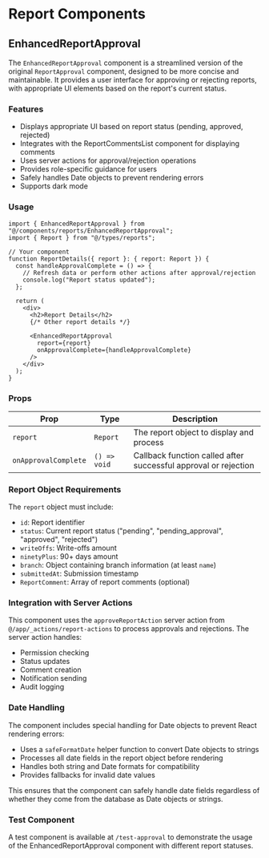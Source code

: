 # Report Components

## EnhancedReportApproval

The `EnhancedReportApproval` component is a streamlined version of the original `ReportApproval` component, designed to be more concise and maintainable. It provides a user interface for approving or rejecting reports, with appropriate UI elements based on the report's current status.

### Features

- Displays appropriate UI based on report status (pending, approved, rejected)
- Integrates with the ReportCommentsList component for displaying comments
- Uses server actions for approval/rejection operations
- Provides role-specific guidance for users
- Safely handles Date objects to prevent rendering errors
- Supports dark mode

### Usage

```tsx
import { EnhancedReportApproval } from "@/components/reports/EnhancedReportApproval";
import { Report } from "@/types/reports";

// Your component
function ReportDetails({ report }: { report: Report }) {
  const handleApprovalComplete = () => {
    // Refresh data or perform other actions after approval/rejection
    console.log("Report status updated");
  };

  return (
    <div>
      <h2>Report Details</h2>
      {/* Other report details */}

      <EnhancedReportApproval
        report={report}
        onApprovalComplete={handleApprovalComplete}
      />
    </div>
  );
}
```

### Props

| Prop                 | Type         | Description                                                     |
| -------------------- | ------------ | --------------------------------------------------------------- |
| `report`             | `Report`     | The report object to display and process                        |
| `onApprovalComplete` | `() => void` | Callback function called after successful approval or rejection |

### Report Object Requirements

The `report` object must include:

- `id`: Report identifier
- `status`: Current report status ("pending", "pending_approval", "approved", "rejected")
- `writeOffs`: Write-offs amount
- `ninetyPlus`: 90+ days amount
- `branch`: Object containing branch information (at least `name`)
- `submittedAt`: Submission timestamp
- `ReportComment`: Array of report comments (optional)

### Integration with Server Actions

This component uses the `approveReportAction` server action from `@/app/_actions/report-actions` to process approvals and rejections. The server action handles:

- Permission checking
- Status updates
- Comment creation
- Notification sending
- Audit logging

### Date Handling

The component includes special handling for Date objects to prevent React rendering errors:

- Uses a `safeFormatDate` helper function to convert Date objects to strings
- Processes all date fields in the report object before rendering
- Handles both string and Date formats for compatibility
- Provides fallbacks for invalid date values

This ensures that the component can safely handle date fields regardless of whether they come from the database as Date objects or strings.

### Test Component

A test component is available at `/test-approval` to demonstrate the usage of the EnhancedReportApproval component with different report statuses.
